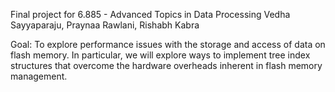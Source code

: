 Final project for 6.885 - Advanced Topics in Data Processing
Vedha Sayyaparaju, Praynaa Rawlani, Rishabh Kabra

Goal: 
To explore performance issues with the storage and access of data on flash memory. In particular, we will explore ways to implement tree index structures that overcome the hardware overheads inherent in flash memory management.